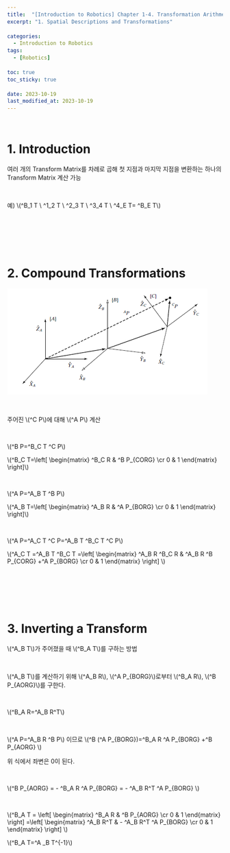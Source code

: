 ```yaml
---
title:  "[Introduction to Robotics] Chapter 1-4. Transformation Arithmetic"
excerpt: "1. Spatial Descriptions and Transformations"

categories:
  - Introduction to Robotics
tags:
  - [Robotics]

toc: true
toc_sticky: true
 
date: 2023-10-19
last_modified_at: 2023-10-19
---
```


&nbsp;

# 1. Introduction
여러 개의 Transform Matrix를 차례로 곱해 첫 지점과 마지막 지점을 변환하는 하나의 Transform Matrix 계산 가능

&nbsp;

예) \\(^B_1 T \ ^1_2 T \ ^2_3 T \ ^3_4 T \ ^4_E T= ^B_E T\\)

&nbsp;

&nbsp;

&nbsp;

# 2. Compound Transformations
![image](/assets/images/IR_Figure2.12.png)

&nbsp;

주어진 \\(^C P\\)에 대해 \\(^A P\\) 계산

&nbsp;

\\(^B P=^B_C T ^C P\\)

\\(^B_C T=\left[ \begin{matrix} ^B_C R & ^B P_{CORG} \cr 0 & 1 \end{matrix} \right]\\)

&nbsp;

\\(^A P=^A_B T ^B P\\)

\\(^A_B T=\left[ \begin{matrix} ^A_B R & ^A P_{BORG} \cr 0 & 1 \end{matrix} \right]\\)

&nbsp;

\\(^A P=^A_C T ^C P=^A_B T ^B_C T ^C P\\)

\\(^A_C T =^A_B T ^B_C T =\left[ \begin{matrix} ^A_B R ^B_C R & ^A_B R ^B P_{CORG} +^A P_{BORG} \cr 0 & 1 \end{matrix} \right] \\)

&nbsp;

&nbsp;

&nbsp;

# 3. Inverting a Transform
\\(^A_B T\\)가 주어졌을 때 \\(^B_A T\\)를 구하는 방법

&nbsp;

\\(^A_B T\\)를 계산하기 위해 \\(^A_B R\\), \\(^A P_{BORG}\\)로부터 \\(^B_A R\\), \\(^B P_{AORG}\\)를 구한다.

&nbsp;

\\(^B_A R=^A_B R^T\\)

&nbsp;

\\(^A P=^A_B R ^B P\\) 이므로 \\(^B (^A P_{BORG})=^B_A R ^A P_{BORG} +^B P_{AORG} \\)

위 식에서 좌변은 0이 된다.

&nbsp;

\\(^B P_{AORG} = - ^B_A R ^A P_{BORG} = - ^A_B R^T ^A P_{BORG} \\)

&nbsp;

\\(^B_A T = \left[ \begin{matrix} ^B_A R & ^B P_{AORG} \cr 0 & 1 \end{matrix} \right] =\left[ \begin{matrix} ^A_B R^T & - ^A_B R^T ^A P_{BORG} \cr 0 & 1 \end{matrix} \right] \\)

\\(^B_A T=^A _B T^{-1}\\)
